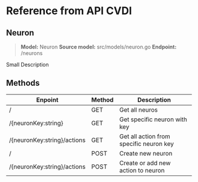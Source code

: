 # Reference from API CVDI

## Neuron
> **Model:** Neuron
>  **Source model:** src/models/neuron.go
> **Endpoint:** /neurons

Small Description

## Methods

|Enpoint                |Method         |Description                         |
|----------------|-------------|----------------|
|/|GET          |Get all neuros|
|/{neuronKey:string}|GET|Get specific neuron with key|
|/{neuronKey:string}/actions|GET| Get all action from specific neuron key|
|/|POST|Create new neuron|
|/{neuronKey:string}/actions|POST|Create or add new action to neuron|

